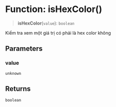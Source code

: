 # Function: isHexColor()

> **isHexColor**(`value`): `boolean`

Kiểm tra xem một giá trị có phải là hex color không

## Parameters

### value

`unknown`

## Returns

`boolean`
